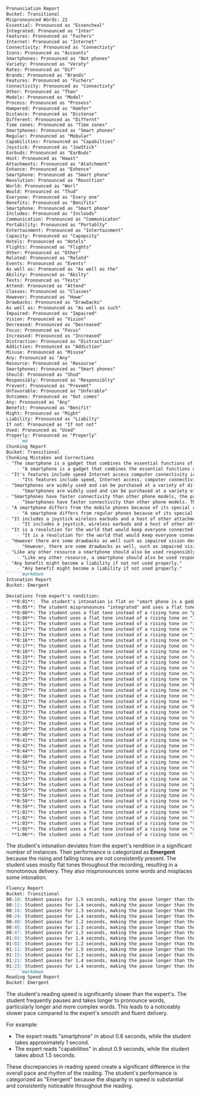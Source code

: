 ```markdown
Pronunciation Report
Bucket: Transitional
Mispronounced Words: 22
Essential: Pronounced as "Essencheal"
Integrated: Pronounced as "Inter"
Features: Pronounced as "Fuchers"
Internet: Pronounced as "Internet"
Connectivity: Pronounced as "Connectivty"
Icons: Pronounced as "Accounts"
Smartphones: Pronounced as "Not phones"
Variety: Pronounced as "Veraty"
Rates: Pronounced as "Dif"
Brands: Pronounced as "Brands"
Features: Pronounced as "Fuchers"
Connectivity: Pronounced as "Connectivty"
Other: Pronounced as "Than"
Models: Pronounced as "Model"
Process: Pronounced as "Prosess"
Hampered: Pronounced as "Hamfer"
Distance: Pronounced as "Distense"
Different: Pronounced as "Differnt"
Time zones: Pronounced as "Time zones"
Smartphones: Pronounced as "Smart phones"
Regular: Pronounced as "Mobular"
Capabilities: Pronounced as "Capabilties"
Joystick: Pronounced as "JowStick"
Earbuds: Pronounced as "EarBuds"
Host: Pronounced as "Hawst"
Attachments: Pronounced as "Atatchment"
Enhance: Pronounced as "Enhence"
Smartphone: Pronounced as "Smart phone"
Revolution: Pronounced as "Revoltion"
World: Pronounced as "Worl"
Would: Pronounced as "Thud"
Everyone: Pronounced as "Every one"
Benefits: Pronounced as "Benifits"
Smartphone: Pronounced as "Smart phone"
Includes: Pronounced as "Incloods"
Communication: Pronounced as "Communicaton"
Portability: Pronounced as "Portablty"
Entertainment: Pronounced as "Intertainment"
Capacity: Pronounced as "Capapsity"
Hotels: Pronounced as "Hotels"
Flights: Pronounced as "Flights"
Other: Pronounced as "Other"
Related: Pronounced as "Relatd"
Events: Pronounced as "Events"
As well as: Pronounced as "As well as the"
Ability: Pronounced as "Abilty"
Tests: Pronounced as "Tests"
Attend: Pronounced as "Attend"
Classes: Pronounced as "Classes"
However: Pronounced as "Howe"
Drawbacks: Pronounced as "Drawbacks"
As well as: Pronounced as "As well as such"
Impaired: Pronounced as "Impaired"
Vision: Pronounced as "Vision"
Decreased: Pronounced as "Decreased"
Focus: Pronounced as "Focus"
Increased: Pronounced as "Increased"
Distraction: Pronounced as "Distraction"
Addiction: Pronounced as "Addiction"
Misuse: Pronounced as "Misuse"
Any: Pronounced as "Any"
Resource: Pronounced as "Resourse"
Smartphones: Pronounced as "Smart phones"
Should: Pronounced as "Shud"
Responsibly: Pronounced as "Responsiblty"
Prevent: Pronounced as "Prevemt"
Unfavorable: Pronounced as "Unferable"
Outcomes: Pronounced as "Out comes"
Any: Pronounced as "Any"
Benefit: Pronounced as "Benifit"
Might: Pronounced as "Might"
Liability: Pronounced as "Liabilty"
If not: Pronounced as "If not not"
Used: Pronounced as "Used"
Properly: Pronounced as "Properly"
``````md
Chunking Report
Bucket: Transitional
Chunking Mistakes and Corrections
- "The smartphone is a gadget that combines the essential functions of a phone that has an inter intergrated computer system with mobility playing a key role."
    - "A smartphone is a gadget that combines the essential functions of a phone that has an integrated computer system with mobility playing a key role."
- "It's features include speed Internet access computer connectivity icons etcetera."
    - "Its features include speed, Internet access, computer connectivity, icons, etcetera."
- "Smartphones are widely used and can be purchased at a variety of dif rates depending on the brands and features."
    - "Smartphones are widely used and can be purchased at a variety of rates, depending on the brands and features."
- "Smartphones have faster connectivity than other phone models, the process is not hampered by the distance of different time zones."
    - "Smartphones have faster connectivity than other phone models. The process is not hampered by the distance or the different time zones."
- "A smartphone differs from the mobile phones because of its special capabilities which include new icon games calls chats video calls cameras touch screens emailing storage etcetera."
    - "A smartphone differs from regular phones because of its special capabilities, which include new icon games, calls, chats, video calls, cameras, touch screens, emailing, storage, etcetera."
- "It includes a joystick wireless earbuds and a host of other attachments that enhance the smartphone experience."
    - "It includes a joystick, wireless earbuds and a host of other attachments that enhance the smartphone experience."
- "It is a revolution for the world that would keep everyone connected some of the benefits of a smartphone includes simple communication portability entertainment the capacity to book hotels flights and other travel related events as well as the ability to take tests and attend classes."
    - "It is a revolution for the world that would keep everyone connected. Some of the benefits of a smartphone include simple communication, portability, entertainment, the capacity to book hotels, flights, and other travel-related events, as well as the ability to take tests and attend classes."
- "However there are some drawbacks as well such as impaired vision decreased focus increased distraction addiction and misuse."
    - "However, there are some drawbacks as well, such as impaired vision, decreased focus, increased distraction, addiction, and misuse."
- "Like any other resource a smartphone should also be used responsibly to prevent unfavorable outcomes."
    - "Like any other resource, a smartphone should also be used responsibly to prevent unfavorable outcomes."
- "Any benefit might become a liability if not not used properly."
    - "Any benefit might become a liability if not used properly."
``````markdown
Intonation Report
Bucket: Emergent

Deviations from expert's rendition:
- **0:01**:  The student's intonation is flat on "smart phone is a gadget" instead of a rising tone on "smart phone" and a falling tone on "is a gadget." 
- **0:05**: The student mispronounces "integrated" and uses a flat tone instead of a rising tone on "computer system"
- **0:08**: The student uses a flat tone instead of a rising tone on "playing a key role"
- **0:09**: The student uses a flat tone instead of a rising tone on "it's features include"
- **0:11**: The student uses a flat tone instead of a rising tone on "internet access"
- **0:12**: The student uses a flat tone instead of a rising tone on "computer connectivity"
- **0:13**: The student uses a flat tone instead of a rising tone on "icons etc"
- **0:16**: The student uses a flat tone instead of a rising tone on "are widely used" 
- **0:17**: The student uses a flat tone instead of a rising tone on "can be purchased"
- **0:18**: The student uses a flat tone instead of a rising tone on "variety of rates"
- **0:19**: The student uses a flat tone instead of a rising tone on "depending on the brands"
- **0:21**: The student uses a flat tone instead of a rising tone on "and features"
- **0:22**: The student uses a flat tone instead of a rising tone on "smart phones have faster"
- **0:23**: The student uses a flat tone instead of a rising tone on "connectivity than other phone models"
- **0:25**: The student uses a flat tone instead of a rising tone on "process is not hampered"
- **0:26**: The student uses a flat tone instead of a rising tone on "by the distance"
- **0:27**: The student uses a flat tone instead of a rising tone on "or the different time zones"
- **0:30**: The student uses a flat tone instead of a rising tone on "smart phone differs"
- **0:31**: The student uses a flat tone instead of a rising tone on "from regular phones"
- **0:32**: The student uses a flat tone instead of a rising tone on "because of its special"
- **0:33**: The student uses a flat tone instead of a rising tone on "capabilities which include"
- **0:35**: The student uses a flat tone instead of a rising tone on "new icon games calls chat"
- **0:37**: The student uses a flat tone instead of a rising tone on "video calls cameras touch screens"
- **0:39**: The student uses a flat tone instead of a rising tone on "emailing storage etc"
- **0:40**: The student uses a flat tone instead of a rising tone on "it includes a joystick wireless ear buds"
- **0:41**: The student uses a flat tone instead of a rising tone on "and a host of other attachments"
- **0:42**: The student uses a flat tone instead of a rising tone on "that enhance the smart phone experience"
- **0:44**: The student uses a flat tone instead of a rising tone on "for the world that would keep everyone connected"
- **0:48**: The student uses a flat tone instead of a rising tone on "some of the benefits of a smart phone include"
- **0:50**: The student uses a flat tone instead of a rising tone on "simple communication portability entertainment"
- **0:51**: The student uses a flat tone instead of a rising tone on "the capacity to book hotels flights"
- **0:52**: The student uses a flat tone instead of a rising tone on "and other travel related events"
- **0:53**: The student uses a flat tone instead of a rising tone on "as well as the ability to take tests"
- **0:54**: The student uses a flat tone instead of a rising tone on "and attend classes"
- **0:55**: The student uses a flat tone instead of a rising tone on "however there are some drawbacks"
- **0:56**: The student uses a flat tone instead of a rising tone on "as well such as impaired vision"
- **0:58**: The student uses a flat tone instead of a rising tone on "decreased focus increased distraction"
- **0:59**: The student uses a flat tone instead of a rising tone on "addiction and misuse"
- **1:01**: The student uses a flat tone instead of a rising tone on "like any other resource a smart phone"
- **1:02**: The student uses a flat tone instead of a rising tone on "should also be used responsibly"
- **1:03**: The student uses a flat tone instead of a rising tone on "to prevent unfavorable outcomes"
- **1:05**: The student uses a flat tone instead of a rising tone on "any benefit might become a liability"
- **1:06**: The student uses a flat tone instead of a rising tone on "if not used properly"
```

The student's intonation deviates from the expert's rendition in a significant number of instances. Their performance is categorized as **Emergent** because the rising and falling tones are not consistently present.  The student uses mostly flat tones throughout the recording, resulting in a monotonous delivery.  They also mispronounces some words and misplaces some intonation. 
```md
Fluency Report
Bucket: Transitional
00:10: Student pauses for 1.5 seconds, making the pause longer than the required 1 second. Suggestion: practice the sentence smoothly to maintain flow.
00:11: Student pauses for 1.4 seconds, making the pause longer than the required 1 second. Suggestion: practice the sentence smoothly to maintain flow.
00:16: Student pauses for 1.3 seconds, making the pause longer than the required 1 second. Suggestion: practice the sentence smoothly to maintain flow.
00:24: Student pauses for 1.4 seconds, making the pause longer than the required 1 second. Suggestion: practice the sentence smoothly to maintain flow.
00:40: Student pauses for 1.2 seconds, making the pause longer than the required 1 second. Suggestion: practice the sentence smoothly to maintain flow.
00:45: Student pauses for 1.3 seconds, making the pause longer than the required 1 second. Suggestion: practice the sentence smoothly to maintain flow.
00:47: Student pauses for 1.3 seconds, making the pause longer than the required 1 second. Suggestion: practice the sentence smoothly to maintain flow.
01:01: Student pauses for 1.4 seconds, making the pause longer than the required 1 second. Suggestion: practice the sentence smoothly to maintain flow.
01:02: Student pauses for 1.2 seconds, making the pause longer than the required 1 second. Suggestion: practice the sentence smoothly to maintain flow.
01:11: Student pauses for 1.5 seconds, making the pause longer than the required 1 second. Suggestion: practice the sentence smoothly to maintain flow.
01:15: Student pauses for 1.3 seconds, making the pause longer than the required 1 second. Suggestion: practice the sentence smoothly to maintain flow.
01:21: Student pauses for 1.4 seconds, making the pause longer than the required 1 second. Suggestion: practice the sentence smoothly to maintain flow.
01:23: Student pauses for 1.4 seconds, making the pause longer than the required 1 second. Suggestion: practice the sentence smoothly to maintain flow.
``````markdown
Reading Speed Report
Bucket: Emergent
```

The student's reading speed is significantly slower than the expert's. The student frequently pauses and takes longer to pronounce words, particularly longer and more complex words. This leads to a noticeably slower pace compared to the expert's smooth and fluent delivery. 

For example:

* The expert reads "smartphone" in about 0.6 seconds, while the student takes approximately 1 second.
* The expert reads "capabilities" in about 0.9 seconds, while the student takes about 1.5 seconds.

These discrepancies in reading speed create a significant difference in the overall pace and rhythm of the reading. The student's performance is categorized as "Emergent" because the disparity in speed is substantial and consistently noticeable throughout the reading. 

